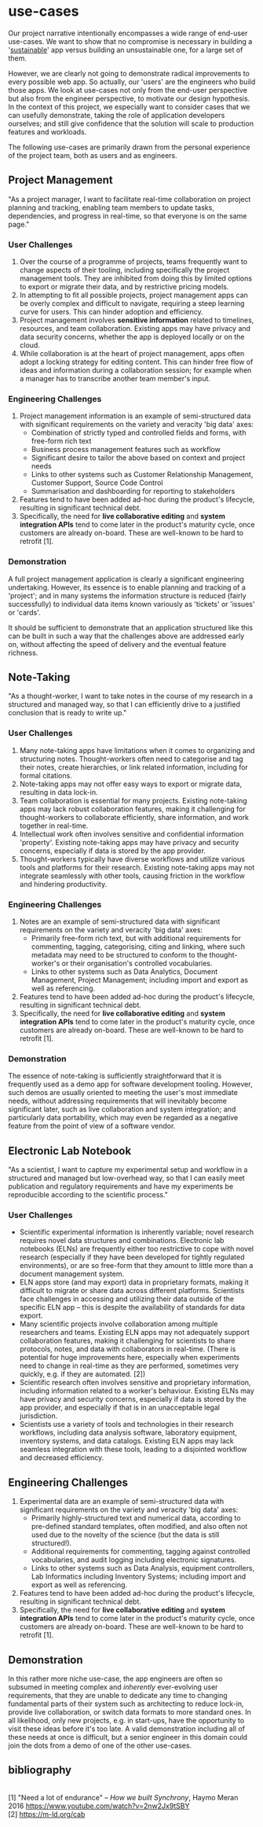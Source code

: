 # use-cases

Our project narrative intentionally encompasses a wide range of end-user use-cases. We want to show that no compromise is necessary in building a '[sustainable](sustainability.md)' app versus building an unsustainable one, for a large set of them.

However, we are clearly not going to demonstrate radical improvements to every possible web app. So actually, our 'users' are the engineers who build those apps. We look at use-cases not only from the end-user perspective but also from the engineer perspective, to motivate our design hypothesis. In the context of this project, we especially want to consider cases that we can usefully demonstrate, taking the role of application developers ourselves; and still give confidence that the solution will scale to production features and workloads.

The following use-cases are primarily drawn from the personal experience of the project team, both as users and as engineers.

## Project Management

"As a project manager, I want to facilitate real-time collaboration on project planning and tracking, enabling team members to update tasks, dependencies, and progress in real-time, so that everyone is on the same page."

### User Challenges

1. Over the course of a programme of projects, teams frequently want to change aspects of their tooling, including specifically the project management tools. They are inhibited from doing this by limited options to export or migrate their data, and by restrictive pricing models.
2. In attempting to fit all possible projects, project management apps can be overly complex and difficult to navigate, requiring a steep learning curve for users. This can hinder adoption and efficiency.
3. Project management involves **sensitive information** related to timelines, resources, and team collaboration. Existing apps may have privacy and data security concerns, whether the app is deployed locally or on the cloud.
4. While collaboration is at the heart of project management, apps often adopt a locking strategy for editing content. This can hinder free flow of ideas and information during a collaboration session; for example when a manager has to transcribe another team member's input.

### Engineering Challenges

1. Project management information is an example of semi-structured data with significant requirements on the variety and veracity 'big data' axes:
   - Combination of strictly typed and controlled fields and forms, with free-form rich text
   - Business process management features such as workflow
   - Significant desire to tailor the above based on context and project needs
   - Links to other systems such as Customer Relationship Management, Customer Support, Source Code Control
   - Summarisation and dashboarding for reporting to stakeholders
2. Features tend to have been added ad-hoc during the product's lifecycle, resulting in significant technical debt.
3. Specifically, the need for **live collaborative editing** and **system integration APIs** tend to come later in the product's maturity cycle, once customers are already on-board. These are well-known to be hard to retrofit [1].

### Demonstration

A full project management application is clearly a significant engineering undertaking. However, its essence is to enable planning and tracking of a 'project'; and in many systems the information structure is reduced (fairly successfully) to individual data items known variously as 'tickets' or 'issues' or 'cards'.

It should be sufficient to demonstrate that an application structured like this can be built in such a way that the challenges above are addressed early on, without affecting the speed of delivery and the eventual feature richness.

## Note-Taking

"As a thought-worker, I want to take notes in the course of my research in a structured and managed way, so that I can efficiently drive to a justified conclusion that is ready to write up."

### User Challenges

1. Many note-taking apps have limitations when it comes to organizing and structuring notes. Thought-workers often need to categorise and tag their notes, create hierarchies, or link related information, including for formal citations.
2. Note-taking apps may not offer easy ways to export or migrate data, resulting in data lock-in.
3. Team collaboration is essential for many projects. Existing note-taking apps may lack robust collaboration features, making it challenging for thought-workers to collaborate efficiently, share information, and work together in real-time.
4. Intellectual work often involves sensitive and confidential information 'property'. Existing note-taking apps may have privacy and security concerns, especially if data is stored by the app provider.
5. Thought-workers typically have diverse workflows and utilize various tools and platforms for their research. Existing note-taking apps may not integrate seamlessly with other tools, causing friction in the workflow and hindering productivity.

### Engineering Challenges

1. Notes are an example of semi-structured data with significant requirements on the variety and veracity 'big data' axes:
   - Primarily free-form rich text, but with additional requirements for commenting, tagging, categorising, citing and linking, where such metadata may need to be structured to conform to the thought-worker's or their organisation's controlled vocabularies.
   - Links to other systems such as Data Analytics, Document Management, Project Management; including import and export as well as referencing.
2. Features tend to have been added ad-hoc during the product's lifecycle, resulting in significant technical debt.
3. Specifically, the need for **live collaborative editing** and **system integration APIs** tend to come later in the product's maturity cycle, once customers are already on-board. These are well-known to be hard to retrofit [1].

### Demonstration

The essence of note-taking is sufficiently straightforward that it is frequently used as a demo app for software development tooling. However, such demos are usually oriented to meeting the user's most immediate needs, without addressing requirements that will inevitably become significant later, such as live collaboration and system integration; and particularly data portability, which may even be regarded as a negative feature from the point of view of a software vendor.

## Electronic Lab Notebook

"As a scientist, I want to capture my experimental setup and workflow in a structured and managed but low-overhead way, so that I can easily meet publication and regulatory requirements and have my experiments be reproducible according to the scientific process."

### User Challenges

- Scientific experimental information is inherently variable; novel research requires novel data structures and combinations. Electronic lab notebooks (ELNs) are frequently either too restrictive to cope with novel research (especially if they have been developed for tightly regulated environments), or are so free-form that they amount to little more than a document management system.
- ELN apps store (and may export) data in proprietary formats, making it difficult to migrate or share data across different platforms. Scientists face challenges in accessing and utilizing their data outside of the specific ELN app – this is despite the availability of standards for data export.
- Many scientific projects involve collaboration among multiple researchers and teams. Existing ELN apps may not adequately support collaboration features, making it challenging for scientists to share protocols, notes, and data with collaborators in real-time. (There is potential for huge improvements here, especially when experiments need to change in real-time as they are performed, sometimes very quickly, e.g. if they are automated. [2])
- Scientific research often involves sensitive and proprietary information, including information related to a worker's behaviour. Existing ELNs may have privacy and security concerns, especially if data is stored by the app provider, and especially if that is in an unacceptable legal jurisdiction.
- Scientists use a variety of tools and technologies in their research workflows, including data analysis software, laboratory equipment, inventory systems, and data catalogs. Existing ELN apps may lack seamless integration with these tools, leading to a disjointed workflow and decreased efficiency.

## Engineering Challenges

1. Experimental data are an example of semi-structured data with significant requirements on the variety and veracity 'big data' axes:
   - Primarily highly-structured text and numerical data, according to pre-defined standard templates, often modified, and also often not used due to the novelty of the science (but the data is still structured!).
   - Additional requirements for commenting, tagging against controlled vocabularies, and audit logging including electronic signatures.
   - Links to other systems such as Data Analysis, equipment controllers, Lab Informatics including Inventory Systems; including import and export as well as referencing.
2. Features tend to have been added ad-hoc during the product's lifecycle, resulting in significant technical debt.
3. Specifically, the need for **live collaborative editing** and **system integration APIs** tend to come later in the product's maturity cycle, once customers are already on-board. These are well-known to be hard to retrofit [1].

## Demonstration

In this rather more niche use-case, the app engineers are often so subsumed in meeting complex and _inherently_ ever-evolving user requirements, that they are unable to dedicate any time to changing fundamental parts of their system such as architecting to reduce lock-in, provide live collaboration, or switch data formats to more standard ones. In all likelihood, only new projects, e.g. in start-ups, have the opportunity to visit these ideas before it's too late. A valid demonstration including all of these needs at once is difficult, but a senior engineer in this domain could join the dots from a demo of one of the other use-cases.

## bibliography
<br>[1] "Need a lot of endurance" – _How we built Synchrony_, Haymo Meran 2016 https://www.youtube.com/watch?v=2nw2Jx9tSBY
<br>[2] https://m-ld.org/cab